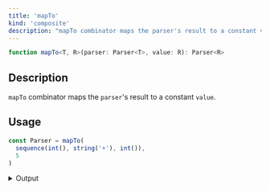 ```yaml
---
title: 'mapTo'
kind: 'composite'
description: "mapTo combinator maps the parser's result to a constant value."
---
```


```typescript {{ withLineNumbers: false }}
function mapTo<T, R>(parser: Parser<T>, value: R): Parser<R>
```

## Description

`mapTo` combinator maps the `parser`'s result to a constant `value`.

## Usage

```typescript
const Parser = mapTo(
  sequence(int(), string('+'), int()),
  5
)
```

<details>
  <summary>Output</summary>

  ### Success

  ```typescript
  run(Parser).with('2+2')

  {
    isOk: true,
    pos: 3,
    value: 5
  }
  ```

  ### Failure

  ```typescript
  run(Parser).with('2-2')

  {
    isOk: false,
    pos: 1,
    expected: '+'
  }
  ```
</details>
